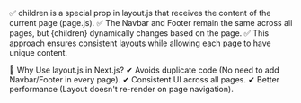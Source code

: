 ✅ children is a special prop in layout.js that receives the content of the current page (page.js).
✅ The Navbar and Footer remain the same across all pages, but {children} dynamically changes based on the page.
✅ This approach ensures consistent layouts while allowing each page to have unique content.

🚀 Why Use layout.js in Next.js?
✔ Avoids duplicate code (No need to add Navbar/Footer in every page).
✔ Consistent UI across all pages.
✔ Better performance (Layout doesn't re-render on page navigation).

